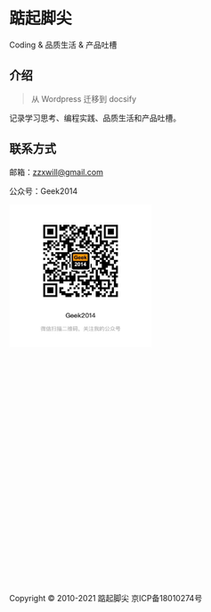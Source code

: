 # 踮起脚尖
Coding & 品质生活 & 产品吐槽

## 介绍
> 从 Wordpress 迁移到 docsify

记录学习思考、编程实践、品质生活和产品吐槽。


## 联系方式

邮箱：zzxwill@gmail.com

公众号：Geek2014

<img width="256" height="256" src="./resources/Geek2014.JPG"/>














<br /><br /><br /><br /><br /><br /><br /><br /><br /><br /><br /><br />
<br /><br /><br /><br /><br /><br /><br /><br /><br /><br /><br /><br />

Copyright © 2010-2021 踮起脚尖 京ICP备18010274号
